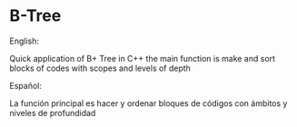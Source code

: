 # B-Tree

English:

Quick application of B+ Tree in C++
the main function is make and sort blocks of codes with scopes and levels of depth

Español: 

La función principal es hacer y ordenar bloques de códigos con ámbitos y niveles de profundidad

